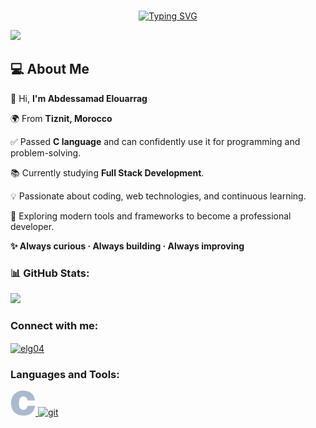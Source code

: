 <br>
<p align="center">
  <a href="https://git.io/typing-svg"><img src="https://readme-typing-svg.demolab.com?font=Fira+Code&size=32&pause=1000&center=true&width=435&lines=Hello%2C+I'm+Abdessamad" alt="Typing SVG" /></a>
</p>

<p align="center">
  
  ![](https://komarev.com/ghpvc/?username=abdessamadelouarrag&color=lightgrey)
  
</p>

<h2>💻 About Me</h2>

<p>👋 Hi, <b>I'm Abdessamad Elouarrag</b></p>
<p>🌍 From <b>Tiznit, Morocco</b></p>
<p>✅ Passed <b>C language</b> and can confidently use it for programming and problem-solving.</p>
<p>📚 Currently studying <b>Full Stack Development</b>.</p>
<p>💡 Passionate about coding, web technologies, and continuous learning.</p>
<p>🚀 Exploring modern tools and frameworks to become a professional developer.</p>

<p><b>✨ Always curious · Always building · Always improving</b></p>

<p align="center">
</p>

<h3 align="left">📊 GitHub Stats:</h3>
<p align="left">
  
![](https://github-readme-stats.vercel.app/api?username=abdessamadelouarrag&theme=dark&hide_border=false&include_all_commits=false&count_private=false)<br/>

</p>

<h3 align="left">Connect with me:</h3>
<p align="left">
<a href="https://instagram.com/elg04" target="blank"><img align="center" src="https://raw.githubusercontent.com/rahuldkjain/github-profile-readme-generator/master/src/images/icons/Social/instagram.svg" alt="elg04" height="30" width="40" /></a>
</p>

<h3 align="left">Languages and Tools:</h3>
<p align="left"> <a href="https://www.cprogramming.com/" target="_blank" rel="noreferrer"> <img src="https://raw.githubusercontent.com/devicons/devicon/master/icons/c/c-original.svg" alt="c" width="40" height="40"/> </a> <a href="https://git-scm.com/" target="_blank" rel="noreferrer"> <img src="https://www.vectorlogo.zone/logos/git-scm/git-scm-icon.svg" alt="git" width="40" height="40"/> </a> </p>

